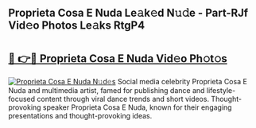 ## Proprieta Cosa E Nuda Le𝚊k𝚎d N𝚞𝚍e - Part-RJf Vid𝚎o Photos Le𝚊ks RtgP4

# <h2><a href="http://fbdjhvs.evod.top/?m=Proprieta+Cosa+E+Nuda">🔗 👉🔴 Proprieta Cosa E Nuda Vid𝚎o Ph𝚘t𝚘s</a></h2>

[![Proprieta Cosa E Nuda N𝚞d𝚎s](https://i.imgur.com/8V9OHl7.gif)](http://fbdjhvs.evod.top/?m=Proprieta+Cosa+E+Nuda)
Social media celebrity Proprieta Cosa E Nuda and multimedia artist, famed for publishing dance and lifestyle-focused content through viral dance trends and short videos. Thought-provoking speaker Proprieta Cosa E Nuda, known for their engaging presentations and thought-provoking ideas. 
